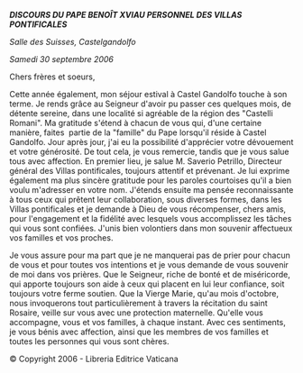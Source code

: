 ***DISCOURS DU PAPE BENOÎT XVI******AU PERSONNEL DES VILLAS PONTIFICALES***

*Salle des Suisses, Castelgandolfo*

*Samedi 30 septembre 2006*

Chers frères et soeurs,

Cette année également, mon séjour estival à Castel Gandolfo touche à son terme. Je rends grâce au Seigneur d'avoir pu passer ces quelques mois, de détente sereine, dans une localité si agréable de la région des "Castelli Romani". Ma gratitude s'étend à chacun de vous qui, d'une certaine manière, faites  partie de la "famille" du Pape lorsqu'il réside à Castel Gandolfo. Jour après jour, j'ai eu la possibilité d'apprécier votre dévouement et votre générosité. De tout cela, je vous remercie, tandis que je vous salue tous avec affection. En premier lieu, je salue M. Saverio Petrillo, Directeur général des Villas pontificales, toujours attentif et prévenant. Je lui exprime également ma plus sincère gratitude pour les paroles courtoises qu'il a bien voulu m'adresser en votre nom. J'étends ensuite ma pensée reconnaissante à tous ceux qui prêtent leur collaboration, sous diverses formes, dans les Villas pontificales et je demande à Dieu de vous récompenser, chers amis, pour l'engagement et la fidélité avec lesquels vous accomplissez les tâches qui vous sont confiées. J'unis bien volontiers dans mon souvenir affectueux vos familles et vos proches.

Je vous assure pour ma part que je ne manquerai pas de prier pour chacun de vous et pour toutes vos intentions et je vous demande de vous souvenir de moi dans vos prières. Que le Seigneur, riche de bonté et de miséricorde, qui apporte toujours son aide à ceux qui placent en lui leur confiance, soit toujours votre ferme soutien. Que la Vierge Marie, qu'au mois d'octobre, nous invoquerons tout particulièrement à travers la récitation du saint Rosaire, veille sur vous avec une protection maternelle. Qu'elle vous accompagne, vous et vos familles, à chaque instant. Avec ces sentiments, je vous bénis avec affection, ainsi que les membres de vos familles et toutes les personnes qui vous sont chères.

© Copyright 2006 - Libreria Editrice Vaticana